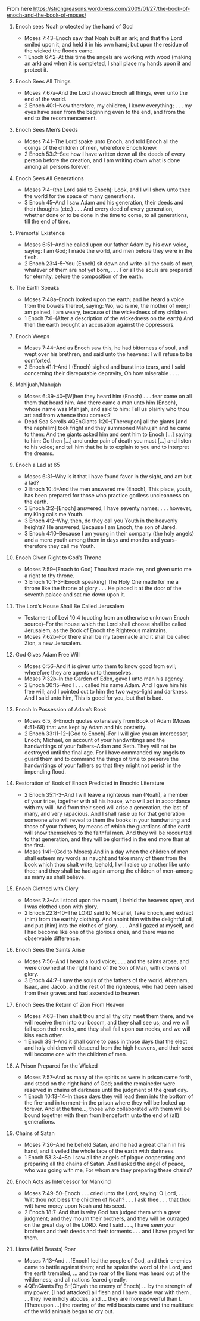 
From here https://strongreasons.wordpress.com/2009/01/27/the-book-of-enoch-and-the-book-of-moses/

1. Enoch sees Noah protected by the hand of God
    * Moses 7:43–Enoch saw that Noah built an ark; and that the Lord smiled upon it, and held it in his own hand; but upon the residue of the wicked the floods came.
    * 1 Enoch 67:2–At this time the angels are working with wood (making an ark) and when it is completed, I shall place my hands upon it and protect it.

2. Enoch Sees All Things
    * Moses 7:67a–And the Lord showed Enoch all things, even unto the end of the world.
    * 2 Enoch 40:1–Now therefore, my children, I know everything; . . . my eyes have seen from the beginning even to the end, and from the end to the recommencement.

3. Enoch Sees Men’s Deeds
    * Moses 7:41–The Lord spake unto Enoch, and told Enoch all the doings of the children of men, wherefore Enoch knew.
    * 2 Enoch 53:2–See how I have written down all the deeds of every person before the creation, and I am writing down what is done among all persons forever.

4. Enoch Sees All Generations
    * Moses 7:4–(the Lord said to Enoch): Look, and I will show unto thee the world for the space of many generations.
    * 3 Enoch 45–And I saw Adam and his generation, their deeds and their thoughts (etc.) . . . And every deed of every generation, whether done or to be done in the time to come, to all generations, till the end of time.

5. Premortal Existence
    * Moses 6:51–And he called upon our father Adam by his own voice, saying: I am God; I made the world, and men before they were in the flesh.
    * 2 Enoch 23:4-5–You (Enoch) sit down and write–all the souls of men, whatever of them are not yet born, . . . For all the souls are prepared for eternity, before the composition of the earth.

6. The Earth Speaks
    * Moses 7:48a–Enoch looked upon the earth; and he heard a voice from the bowels thereof, saying: Wo, wo is me, the mother of men; I am pained, I am weary, because of the wickedness of my children.
    * 1 Enoch 7:6–(After a description of the wickedness on the earth) And then the earth brought an accusation against the oppressors.

7. Enoch Weeps
    * Moses 7:44–And as Enoch saw this, he had bitterness of soul, and wept over his brethren, and said unto the heavens: I will refuse to be comforted.
    * 2 Enoch 41:1–And I (Enoch) sighed and burst into tears, and I said concerning their disreputable depravity, Oh how miserable . . ..

8. Mahijuah/Mahujah
    * Moses 6:39-40–[W]hen they heard him (Enoch) . . . fear came on all them that heard him. And there came a man unto him (Enoch), whose name was Mahijah, and said to him: Tell us plainly who thou art and from whence thou comest?
    * Dead Sea Scrolls 4QEnGiants 1:20–[Thereupon] all the giants [and the nephilim] took fright and they summoned Mahujah and he came to them: And the giants asked him and sent him to Enoch […] saying to him: Go then […] and under pain of death you must […] and listen to his voice; and tell him that he is to explain to you and to interpret the dreams.

9. Enoch a Lad at 65
    * Moses 6:31–Why is it that I have found favor in thy sight, and am but a lad?
    * 2 Enoch 10:4–And the men answered me (Enoch), This place, youth, has been prepared for those who practice godless uncleanness on the earth.
    * 3 Enoch 3:2–[Enoch] answered, I have seventy names; . . . however, my King calls me Youth.
    * 3 Enoch 4:2–Why, then, do they call you Youth in the heavenly heights? He answered, Because I am Enoch, the son of Jared.
    * 3 Enoch 4:10–Because I am young in their company (the holy angels) and a mere youth among them in days and months and years–therefore they call me Youth.

10. Enoch Given Right to God’s Throne
    * Moses 7:59–[Enoch to God] Thou hast made me, and given unto me a right to thy throne.
    * 3 Enoch 10:1-3–[Enoch speaking] The Holy One made for me a throne like the throne of glory . . . He placed it at the door of the seventh palace and sat me down upon it.

11. The Lord’s House Shall Be Called Jerusalem
    * Testament of Levi 10:4 (quoting from an otherwise unknown Enoch source)–For the house which the Lord shall choose shall be called Jerusalem, as the Book of Enoch the Righteous maintains.
    * Moses 7:62b–For there shall be my tabernacle and it shall be called Zion, a new Jerusalem.

12. God Gives Adam Free Will
    * Moses 6:56–And it is given unto them to know good from evil; wherefore they are agents unto themselves.
    * Moses 7:32b–In the Garden of Eden, gave I unto man his agency.
    * 2 Enoch 30:15–And I . . . called his name Adam. And I gave him his free will; and I pointed out to him the two ways–light and darkness. And I said unto him, This is good for you, but that is bad.

13. Enoch In Possession of Adam’s Book
    * Moses 6:5, 8–Enoch quotes extensively from Book of Adam (Moses 6:51-68) that was kept by Adam and his posterity.
    * 2 Enoch 33:11-12–[God to Enoch]–For I will give you an intercessor, Enoch; Michael, on account of your handwritings and the handwritings of your fathers–Adam and Seth. They will not be destroyed until the final age. For I have commanded my angels to guard them and to command the things of time to preserve the handwritings of your fathers so that they might not perish in the impending flood.

14. Restoration of Book of Enoch Predicted in Enochic Literature
    * 2 Enoch 35:1-3–And I will leave a righteous man (Noah), a member of your tribe, together with all his house, who will act in accordance with my will. And from their seed will arise a generation, the last of many, and very rapacious. And I shall raise up for that generation someone who will reveal to them the books in your handwriting and those of your fathers, by means of which the guardians of the earth will show themselves to the faithful men. And they will be recounted to that generation, and they will be glorified in the end more than at the first.
    * Moses 1:41–(God to Moses) And in a day when the children of men shall esteem my words as naught and take many of them from the book which thou shalt write, behold, I will raise up another like unto thee; and they shall be had again among the children of men–among as many as shall believe.

15. Enoch Clothed with Glory
    * Moses 7:3–As I stood upon the mount, I behld the heavens open, and I was clothed upon with glory.
    * 2 Enoch 22:8-10–The LORD said to Micahel, Take Enoch, and extract (him) from the earthly clothing. And anoint him with the delightful oil, and put (him) into the clothes of glory. . . . And I gazed at myself, and I had become like one of the glorious ones, and there was no observable difference.

16. Enoch Sees the Saints Arise
    * Moses 7:56–And I heard a loud voice; . . . and the saints arose, and were crowned at the right hand of the Son of Man, with crowns of glory.
    * 3 Enoch 44:7–I saw the souls of the fathers of the world, Abraham, Isaac, and Jacob, and the rest of the righteous, who had been raised from their graves and had ascended to heaven.

17. Enoch Sees the Return of Zion From Heaven
    * Moses 7:63–Then shalt thou and all thy city meet them there, and we will receive them into our bosom, and they shall see us; and we will fall upon their necks, and they shall fall upon our necks, and we will kiss each other.
    * 1 Enoch 39:1–And it shall come to pass in those days that the elect and holy children will descend from the high heavens, and their seed will become one with the children of men.

18. A Prison Prepared for the Wicked
    * Moses 7:57–And as many of the spirits as were in prison came forth, and stood on the right hand of God; and the remaineder were reserved in chains of darkness until the judgment of the great day.
    * 1 Enoch 10:13-14–In those days they will lead them into the bottom of the fire–and in torment–in the prison where they will be locked up forever. And at the time…, those who collaborated with them will be bound together with them from henceforth unto the end of (all) generations.

19. Chains of Satan
    * Moses 7:26–And he beheld Satan, and he had a great chain in his hand, and it veiled the whole face of the earth with darkness.
    * 1 Enoch 53:3-4–So I saw all the angels of plague cooperating and preparing all the chains of Satan. And I asked the angel of peace, who was going with me, For whom are they preparing these chains?

20. Enoch Acts as Intercessor for Mankind
    * Moses 7:49-50–Enoch . . . cried unto the Lord, saying: O Lord, . . . Wilt thou not bless the children of Noah? . . . I ask thee . . . that thou wilt have mercy upon Noah and his seed.
    * 2 Enoch 18:7–And that is why God has judged them with a great judgment; and they mourn their brothers, and they will be outraged on the great day of the LORD. And I said . . ., I have seen your brothers and their deeds and their torments . . . and I have prayed for them.

21. Lions (Wild Beasts) Roar
    * Moses 7:13–And …[Enoch] led the people of God, and their enemies came to battle against them; and he spake the word of the Lord, and the earth trembled, … and the roar of the lions was heard out of the wilderness; and all nations feared greatly.
    * 4QEnGiants Frg 8–[Ohyah the enemy of Enoch) … by the strength of my power, [I had attacked] all flesh and I have made war with them . . . they live in holy abodes, and … they are more powerful than I. [Thereupon …] the roaring of the wild beasts came and the multitude of the wild animals began to cry out.
